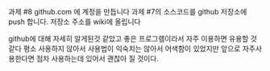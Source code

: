 과제 #8
github.com 에 계정을 만듭니다
과제 #7의 소스코드를 github 저장소에 push 합니다.
저장소 주소를 wiki에 올립니다

github에 대해 자세히 알게된것 같았고 좋은 프로그램이라서 자주 이용하면 유용할 것같다
평소 사용하지 않아서 사용법이 익숙치는 않아서 어색함이 있었지만
앞으로 자주사용한다면 점차 사용하는데 있어서 괜찮아 질 것이다.
